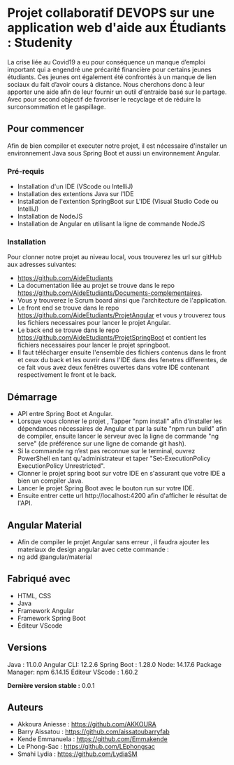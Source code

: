 # Projet collaboratif DEVOPS sur une application web d'aide aux Étudiants : Studenity

La crise liée au Covid19 a eu pour conséquence un manque d’emploi important qui a engendré une précarité financière pour certains jeunes étudiants.
Ces jeunes ont également été confrontés à un manque de lien sociaux du fait d’avoir cours à distance.
Nous cherchons donc à leur apporter une aide afin de leur fournir un outil d'entraide basé sur le partage.
Avec pour second objectif de favoriser le recyclage et de réduire la surconsommation et le gaspillage.

## Pour commencer

Afin de bien compiler et executer notre projet, il est nécessaire d'installer un environnement Java sous Spring Boot et aussi un environnement Angular.

### Pré-requis

- Installation d'un IDE (VScode ou IntelliJ)
- Installation des extentions Java sur l'IDE
- Installation de l'extention SpringBoot sur L'IDE (Visual Studio Code ou IntelliJ)
- Installation de NodeJS
- Installation de Angular en utilisant la ligne de commande NodeJS 
### Installation

Pour clonner notre projet au niveau local, vous trouverez les url sur gitHub aux adresses suivantes:
-  https://github.com/AideEtudiants 
-  La documentation liée au projet se trouve dans le repo https://github.com/AideEtudiants/Documents-complementaires.
-  Vous y trouverez le Scrum board ainsi que l'architecture de l'application.
-  Le front end se trouve dans le repo https://github.com/AideEtudiants/ProjetAngular et vous y trouverez tous les fichiers necessaires pour lancer le projet Angular.
-  Le back end se trouve dans le repo https://github.com/AideEtudiants/ProjetSpringBoot et contient les fichiers necessaires pour lancer le projet springboot.
- Il faut télécharger ensuite l'ensemble des fichiers contenus dans le front et ceux du back et les ouvrir dans l'IDE dans des fenetres differentes, de ce fait vous avez deux fenêtres ouvertes dans votre IDE contenant respectivement le front et le back.

## Démarrage
* API entre Spring Boot et Angular.
* Lorsque vous clonner le projet , Tapper "npm install" afin d'installer les dépendances nécessaires de Angular et par la suite "npm run build" afin de compiler, ensuite lancer le serveur avec la ligne de commande "ng serve" (de préférence sur une ligne de comande git hash).
* Si la commande ng n’est pas reconnue sur le terminal, ouvrez PowerShell en tant qu'administrateur et taper "Set-ExecutionPolicy ExecutionPolicy Unrestricted".
* Clonner le projet spring boot sur votre IDE en s'assurant que votre IDE a bien un compiler Java.
* Lancer le projet Spring Boot avec le bouton run sur votre IDE.
* Ensuite entrer cette url http://localhost:4200 afin d'afficher le résultat de l'API.

##  Angular Material 
* Afin de compiler le projet Angular sans erreur , il faudra ajouter les materiaux de design angular avec cette commande :
*  ng add @angular/material


## Fabriqué avec

* HTML, CSS
* Java 
* Framework Angular
* Framework Spring Boot
* Éditeur VScode


## Versions
Java : 11.0.0
Angular CLI: 12.2.6
Spring Boot : 1.28.0
Node: 14.17.6
Package Manager: npm 6.14.15
Éditeur VScode : 1.60.2

**Dernière version stable :**  0.0.1

## Auteurs

* Akkoura Aniesse : https://github.com/AKKOURA
* Barry Aissatou : https://github.com/aissatoubarryfab
* Kende Emmanuela : https://github.com/Emmakende
* Le Phong-Sac : https://github.com/LEphongsac
* Smahi Lydia : https://github.com/LydiaSM
